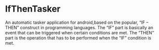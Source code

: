 # IfThenTasker
An automatic tasker application for android,based on the popular, “IF – THEN” construct in programming languages. The “IF” part is basically an event that can be triggered when certain conditions are met. The “THEN” part is the operation that has to be performed when the “IF” condition is met.
